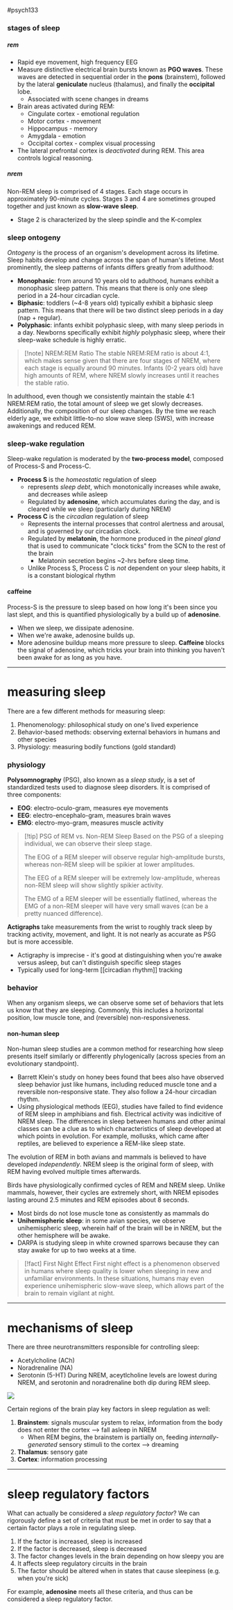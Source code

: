 #psych133
### stages of sleep
##### rem
- Rapid eye movement, high frequency EEG
- Measure distinctive electrical brain bursts known as **PGO waves**. These waves are detected in sequential order in the **pons** (brainstem), followed by the lateral **geniculate** nucleus (thalamus), and finally the **occipital** lobe.
	- Associated with scene changes in dreams
- Brain areas activated during REM:
	- Cingulate cortex - emotional regulation
	- Motor cortex - movement
	- Hippocampus - memory
	- Amygdala - emotion
	- Occipital cortex - complex visual processing
- The lateral prefrontal cortex is *deactivated* during REM. This area controls logical reasoning.
##### nrem
Non-REM sleep is comprised of 4 stages. Each stage occurs in approximately 90-minute cycles. Stages 3 and 4 are sometimes grouped together and just known as **slow-wave sleep**.
- Stage 2 is characterized by the sleep spindle and the K-complex

### sleep ontogeny
*Ontogeny* is the process of an organism's development across its lifetime. Sleep habits develop and change across the span of human's lifetime. Most prominently, the sleep patterns of infants differs greatly from adulthood:
- **Monophasic**: from around 10 years old to adulthood, humans exhibit a monophasic sleep pattern. This means that there is only one sleep period in a 24-hour circadian cycle.
- **Biphasic**: toddlers (~4-8 years old) typically exhibit a biphasic sleep pattern. This means that there will be two distinct sleep periods in a day (nap + regular).
- **Polyphasic**: infants exhibit polyphasic sleep, with many sleep periods in a day. Newborns specifically exhibit *highly* polyphasic sleep, where their sleep-wake schedule is highly erratic.

>[!note] NREM:REM Ratio
>The stable NREM:REM ratio is about 4:1, which makes sense given that there are four stages of NREM, where each stage is equally around 90 minutes. Infants (0-2 years old) have high amounts of REM, where NREM slowly increases until it reaches the stable ratio.

In adulthood, even though we consistently maintain the stable 4:1 NREM:REM ratio, the total amount of sleep we get slowly decreases. Additionally, the composition of our sleep changes. By the time we reach elderly age, we exhibit little-to-no slow wave sleep (SWS), with increase awakenings and reduced REM.

### sleep-wake regulation
Sleep-wake regulation is moderated by the **two-process model**, composed of Process-S and Process-C.
- **Process S** is the *homeostatic* regulation of sleep
	- represents *sleep debt*, which monotonically increases while awake, and decreases while asleep
	- Regulated by **adenosine**, which accumulates during the day, and is cleared while we sleep (particularly during NREM)
- **Process C** is the *circadian* regulation of sleep
	- Represents the internal processes that control alertness and arousal, and is governed by our circadian clock.
	- Regulated by **melatonin**, the hormone produced in the *pineal gland* that is used to communicate "clock ticks" from the SCN to the rest of the brain
		- Melatonin secretion begins ~2-hrs before sleep time.
	- Unlike Process S, Process C is *not* dependent on your sleep habits, it is a constant biological rhythm
#### caffeine
Process-S is the pressure to sleep based on how long it's been since you last slept, and this is quantified physiologically by a build up of **adenosine**. 
- When we sleep, we dissipate adenosine. 
- When we're awake, adenosine builds up. 
- More adenosine buildup means more pressure to sleep.
**Caffeine** blocks the signal of adenosine, which tricks your brain into thinking you haven't been awake for as long as you have.

---
# measuring sleep
There are a few different methods for measuring sleep:
1. Phenomenology: philosophical study on one's lived experience
2. Behavior-based methods: observing external behaviors in humans and other species
3. Physiology: measuring bodily functions (gold standard)
### physiology
**Polysomnography** (PSG), also known as a *sleep study*, is a set of standardized tests used to diagnose sleep disorders. It is comprised of three components:
- **EOG**: electro-oculo-gram, measures eye movements
- **EEG**: electro-encephalo-gram, measures brain waves
- **EMG**: electro-myo-gram, measures muscle activity

>[!tip] PSG of REM vs. Non-REM Sleep
>Based on the PSG of a sleeping individual, we can observe their sleep stage. 
>
>The EOG of a REM sleeper will observe regular high-amplitude bursts, whereas non-REM sleep will be spikier at lower amplitudes.
>
>The EEG of a REM sleeper will be extremely low-amplitude, whereas non-REM sleep will show slightly spikier activity.
>
>The EMG of a REM sleeper will be essentially flatlined, whereas the EMG of a non-REM sleeper will have very small waves (can be a pretty nuanced difference).

**Actigraphs** take measurements from the wrist to roughly track sleep by tracking activity, movement, and light. It is not nearly as accurate as PSG but is more accessible.
- Actigraphy is imprecise - it's good at distinguishing when you're awake versus asleep, but can't distinguish specific sleep stages
- Typically used for long-term [[circadian rhythm]] tracking

### behavior
When any organism sleeps, we can observe some set of behaviors that lets us know that they are sleeping. Commonly, this includes a horizontal position, low muscle tone, and (reversible) non-responsiveness. 
#### non-human sleep
Non-human sleep studies are a common method for researching how sleep presents itself similarly or differently phylogenically (across species from an evolutionary standpoint).
- Barrett Klein's study on honey bees found that bees also have observed sleep behavior just like humans, including reduced muscle tone and a reversible non-responsive state. They also follow a 24-hour circadian rhythm.
- Using physiological methods (EEG), studies have failed to find evidence of REM sleep in amphibians and fish. Electrical activity was indicitive of NREM sleep.
The differences in sleep between humans and other animal classes can be a clue as to which characteristics of sleep developed at which points in evolution. For example, mollusks, which came after reptiles, are believed to experience a REM-like sleep state. 

The evolution of REM in both avians and mammals is believed to have developed *independently*. NREM sleep is the original form of sleep, with REM having evolved multiple times afterwards.

Birds have physiologically confirmed cycles of REM and NREM sleep. Unlike mammals, however, their cycles are extremely short, with NREM episodes lasting around 2.5 minutes and REM episodes about 8 seconds.
- Most birds do not lose muscle tone as consistently as mammals do
- **Unihemispheric sleep**: in some avian species, we observe unihemispheric sleep, wherein half of the brain will be in NREM, but the other hemisphere will be awake.
- DARPA is studying sleep in white crowned sparrows because they can stay awake for up to two weeks at a time.

>[!fact] First Night Effect
>First night effect is a phenomenon observed in humans where sleep quality is lower when sleeping in new and unfamiliar environments. In these situations, humans may even experience unihemispheric slow-wave sleep, which allows part of the brain to remain vigilant at night.

---
# mechanisms of sleep

There are three neurotransmitters responsible for controlling sleep:
- Acetylcholine (ACh)
- Noradrenaline (NA)
- Serotonin (5-HT)
During NREM, aceytlcholine levels are lowest during NREM, and serotonin and noradrenaline both dip during REM sleep.

![](img/neurotransmitters.png)

Certain regions of the brain play key factors in sleep regulation as well:
1. **Brainstem**: signals muscular system to relax, information from the body does not enter the cortex --> fall asleep in NREM
	- When REM begins, the brainstem is partially on, feeding *internally-generated* sensory stimuli to the cortex --> dreaming
2. **Thalamus**: sensory gate
3. **Cortex**: information processing

---
# sleep regulatory factors

What can actually be considered a *sleep regulatory factor*? We can rigorously define a set of criteria that must be met in order to say that a certain factor plays a role in regulating sleep.
1. If the factor is increased, sleep is increased
2. If the factor is decreased, sleep is decreased
3. The factor changes levels in the brain depending on how sleepy you are
4. It affects sleep regulatory circuits in the brain
5. The factor should be altered when in states that cause sleepiness (e.g. when you're sick)

For example, **adenosine** meets all these criteria, and thus can be considered a sleep regulatory factor.